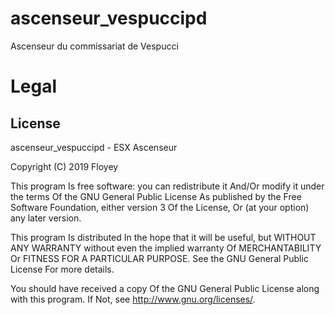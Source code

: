 # ascenseur_vespuccipd
Ascenseur du commissariat de Vespucci

# Legal

## License
ascenseur_vespuccipd - ESX Ascenseur

Copyright (C) 2019 Floyey

This program Is free software: you can redistribute it And/Or modify it under the terms Of the GNU General Public License As published by the Free Software Foundation, either version 3 Of the License, Or (at your option) any later version.

This program Is distributed In the hope that it will be useful, but WITHOUT ANY WARRANTY without even the implied warranty Of MERCHANTABILITY Or FITNESS FOR A PARTICULAR PURPOSE. See the GNU General Public License For more details.

You should have received a copy Of the GNU General Public License along with this program. If Not, see http://www.gnu.org/licenses/.
